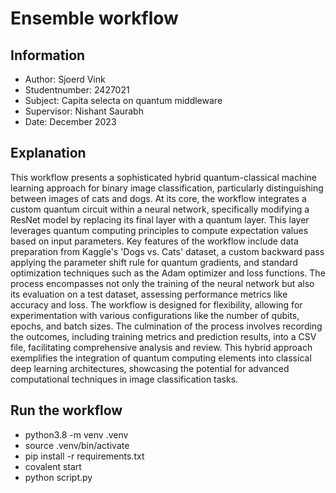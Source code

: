 # Ensemble workflow

## Information

- Author: Sjoerd Vink
- Studentnumber: 2427021
- Subject: Capita selecta on quantum middleware
- Supervisor: Nishant Saurabh
- Date: December 2023

## Explanation

This workflow presents a sophisticated hybrid quantum-classical machine learning approach for binary image classification, particularly distinguishing between images of cats and dogs. At its core, the workflow integrates a custom quantum circuit within a neural network, specifically modifying a ResNet model by replacing its final layer with a quantum layer. This layer leverages quantum computing principles to compute expectation values based on input parameters. Key features of the workflow include data preparation from Kaggle's 'Dogs vs. Cats' dataset, a custom backward pass applying the parameter shift rule for quantum gradients, and standard optimization techniques such as the Adam optimizer and loss functions. The process encompasses not only the training of the neural network but also its evaluation on a test dataset, assessing performance metrics like accuracy and loss. The workflow is designed for flexibility, allowing for experimentation with various configurations like the number of qubits, epochs, and batch sizes. The culmination of the process involves recording the outcomes, including training metrics and prediction results, into a CSV file, facilitating comprehensive analysis and review. This hybrid approach exemplifies the integration of quantum computing elements into classical deep learning architectures, showcasing the potential for advanced computational techniques in image classification tasks.

## Run the workflow

- python3.8 -m venv .venv
- source .venv/bin/activate
- pip install -r requirements.txt
- covalent start
- python script.py
